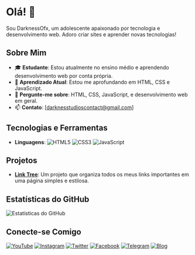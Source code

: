 # Olá! 👋

Sou DarknessOfx, um adolescente apaixonado por tecnologia e desenvolvimento web. Adoro criar sites e aprender novas tecnologias!

## Sobre Mim

- 🎓 **Estudante**: Estou atualmente no ensino médio e aprendendo desenvolvimento web por conta própria.
- 🌱 **Aprendizado Atual**: Estou me aprofundando em HTML, CSS e JavaScript.
- 💬 **Pergunte-me sobre**: HTML, CSS, JavaScript, e desenvolvimento web em geral.
- 📫 **Contato**: [darknesstudioscontact@gmail.com]

## Tecnologias e Ferramentas

- **Linguagens**: 
  ![HTML5](https://img.shields.io/badge/HTML5-E34F26?style=for-the-badge&logo=html5&logoColor=white)
  ![CSS3](https://img.shields.io/badge/CSS3-1572B6?style=for-the-badge&logo=css3&logoColor=white)
  ![JavaScript](https://img.shields.io/badge/JavaScript-F7DF1E?style=for-the-badge&logo=javascript&logoColor=black)

## Projetos

- **[Link Tree](https://darknessofx-link-tree.vercel.app)**: Um projeto que organiza todos os meus links importantes em uma página simples e estilosa.

## Estatísticas do GitHub

![Estatísticas do GitHub](https://github-readme-stats.vercel.app/api?username=DarknessOfx&show_icons=true&theme=radical)

## Conecte-se Comigo

[![YouTube](https://img.shields.io/badge/YouTube-FF0000?style=for-the-badge&logo=youtube&logoColor=white)](https://youtube.com/@darkness-ofx?si=bGOAcalb0-j7PbGV) 
[![Instagram](https://img.shields.io/badge/Instagram-E4405F?style=for-the-badge&logo=instagram&logoColor=white)](https://www.instagram.com/darknessofx?igsh=MTU1Z21mcWpjbzRudw==) 
[![Twitter](https://img.shields.io/badge/Twitter-1DA1F2?style=for-the-badge&logo=twitter&logoColor=white)](https://x.com/darkdevofx?t=3xhFNCOnR0sPY_7GXURTRw&s=09) 
[![Facebook](https://img.shields.io/badge/Facebook-1877F2?style=for-the-badge&logo=facebook&logoColor=white)](https://www.facebook.com/profile.php?id=61561200176026&mibextid=ZbWKwL) 
[![Telegram](https://img.shields.io/badge/Telegram-2CA5E0?style=for-the-badge&logo=telegram&logoColor=white)](https://t.me/@DarknessOfx) 
[![Blog](https://img.shields.io/badge/Blog-FF5722?style=for-the-badge&logo=blogger&logoColor=white)](https://darkness-ofx-studios.blogspot.com/?m=1)